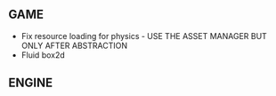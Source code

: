 GAME
-----------------------------------------------------------------
* Fix resource loading for physics - USE THE ASSET MANAGER BUT ONLY AFTER ABSTRACTION
* Fluid box2d


ENGINE
-----------------------------------------------------------------

